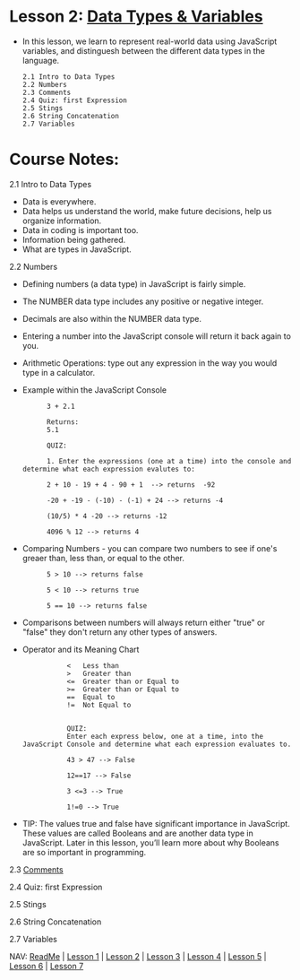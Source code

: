 # Lesson 2: [Data Types & Variables](https://classroom.udacity.com/courses/ud803/lessons/74007e2e-2a0a-4de3-a8a6-5c2ec4275773/concepts/673e1be5-6c85-4397-8318-192d95d48761)
* In this lesson, we learn to represent real-world data using JavaScript variables, and distinguesh between the different data types in the language. 

      2.1 Intro to Data Types 
      2.2 Numbers 
      2.3 Comments 
      2.4 Quiz: first Expression 
      2.5 Stings 
      2.6 String Concatenation 
      2.7 Variables 
 
# Course Notes:

2.1 Intro to Data Types 
* Data is everywhere. 
* Data helps us understand the world, make future decisions, help us organize information.  
* Data in coding is important too. 
* Information being gathered. 
* What are types in JavaScript. 

2.2 Numbers 
* Defining numbers (a data type) in JavaScript is fairly simple. 
* The NUMBER data type includes any positive or negative integer. 
* Decimals are also within the NUMBER data type. 
* Entering a number into the JavaScript console will return it back again to you.  
* Arithmetic Operations: type out any expression in the way you would type in a calculator. 
* Example within the JavaScript Console

            3 + 2.1 
            
            Returns:
            5.1

            QUIZ: 
            
            1. Enter the expressions (one at a time) into the console and determine what each expression evalutes to: 
            
            2 + 10 - 19 + 4 - 90 + 1  --> returns  -92
            
            -20 + -19 - (-10) - (-1) + 24 --> returns -4 
            
            (10/5) * 4 -20 --> returns -12
            
            4096 % 12 --> returns 4
            
* Comparing Numbers - you can compare two numbers to see if one's greaer than, less than, or equal to the other. 

            5 > 10 --> returns false 
            
            5 < 10 --> returns true 
            
            5 == 10 --> returns false 
            
* Comparisons between numbers will always return either "true" or "false" they don't return any other types of answers. 
*  Operator and its Meaning Chart 

                  <   Less than 
                  >   Greater than 
                  <=  Greater than or Equal to 
                  >=  Greater than or Equal to 
                  ==  Equal to 
                  !=  Not Equal to 
                  
                  
                  QUIZ: 
                  Enter each express below, one at a time, into the JavaScript Console and determine what each expression evaluates to.
                  
                  43 > 47 --> False 
                  
                  12==17 --> False 
                  
                  3 <=3 --> True
                  
                  1!=0 --> True 
                  
* TIP: The values true and false have significant importance in JavaScript. These values are called Booleans and are another data type in JavaScript. Later in this lesson, you’ll learn more about why Booleans are so important in programming.


2.3 [Comments](https://classroom.udacity.com/courses/ud803/lessons/74007e2e-2a0a-4de3-a8a6-5c2ec4275773/concepts/6a4bec50-7caf-4b8b-9685-a4e24346cda0) 


2.4 Quiz: first Expression 


2.5 Stings 


2.6 String Concatenation 


2.7 Variables 



NAV: [ReadMe](https://github.com/EO4wellness/leary-leerie/tree/master/JavaScript) | [Lesson 1](https://github.com/EO4wellness/leary-leerie/blob/master/JavaScript/Lesson1.md) | [Lesson 2](https://github.com/EO4wellness/leary-leerie/blob/master/JavaScript/Lesson2.md) | [Lesson 3](https://github.com/EO4wellness/leary-leerie/blob/master/JavaScript/Lesson3.md) | [Lesson 4](https://github.com/EO4wellness/leary-leerie/blob/master/JavaScript/Lesson4.md) | [Lesson 5](https://github.com/EO4wellness/leary-leerie/blob/master/JavaScript/Lesson5.md) | [Lesson 6](https://github.com/EO4wellness/leary-leerie/blob/master/JavaScript/Lesson6.md) | [Lesson 7](https://github.com/EO4wellness/leary-leerie/blob/master/JavaScript/Lesson7.md)
